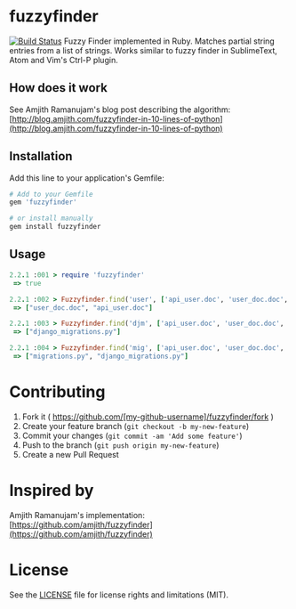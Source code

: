 # fuzzyfinder
[![Build Status](https://travis-ci.org/mdsrosa/fuzzyfinder.svg?branch=master)](https://travis-ci.org/mdsrosa/fuzzyfinder)
Fuzzy Finder implemented in Ruby. Matches partial string entries from a list of strings. Works similar to fuzzy finder in SublimeText, Atom and Vim's Ctrl-P plugin.


## How does it work
See Amjith Ramanujam's blog post describing the algorithm: [http://blog.amjith.com/fuzzyfinder-in-10-lines-of-python](http://blog.amjith.com/fuzzyfinder-in-10-lines-of-python)


## Installation
Add this line to your application's Gemfile:

```ruby
# Add to your Gemfile
gem 'fuzzyfinder'

# or install manually
gem install fuzzyfinder
```

## Usage
```ruby
2.2.1 :001 > require 'fuzzyfinder'
 => true

2.2.1 :002 > Fuzzyfinder.find('user', ['api_user.doc', 'user_doc.doc', 'django_migrations.py', 'migrations.py'])
 => ["user_doc.doc", "api_user.doc"]

2.2.1 :003 > Fuzzyfinder.find('djm', ['api_user.doc', 'user_doc.doc', 'django_migrations.py', 'migrations.py'])
 => ["django_migrations.py"]

2.2.1 :004 > Fuzzyfinder.find('mig', ['api_user.doc', 'user_doc.doc', 'django_migrations.py', 'migrations.py'])
 => ["migrations.py", "django_migrations.py"]
```

# Contributing

1. Fork it ( https://github.com/[my-github-username]/fuzzyfinder/fork )
2. Create your feature branch (`git checkout -b my-new-feature`)
3. Commit your changes (`git commit -am 'Add some feature'`)
4. Push to the branch (`git push origin my-new-feature`)
5. Create a new Pull Request

# Inspired by
Amjith Ramanujam's implementation: [https://github.com/amjith/fuzzyfinder](https://github.com/amjith/fuzzyfinder)


# License
See the [LICENSE](LICENSE) file for license rights and limitations (MIT).
